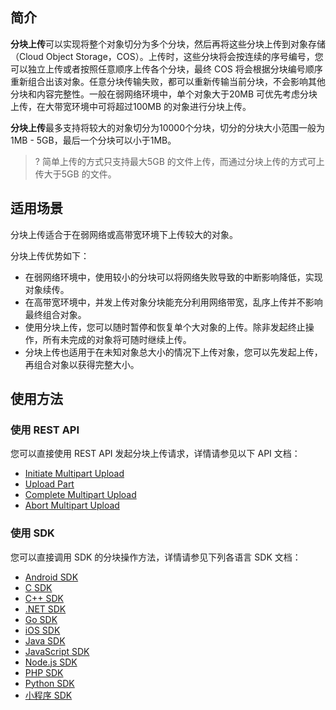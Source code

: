 ## 简介

**分块上传**可以实现将整个对象切分为多个分块，然后再将这些分块上传到对象存储（Cloud Object Storage，COS）。上传时，这些分块将会按连续的序号编号，您可以独立上传或者按照任意顺序上传各个分块，最终 COS 将会根据分块编号顺序重新组合出该对象。任意分块传输失败，都可以重新传输当前分块，不会影响其他分块和内容完整性。一般在弱网络环境中，单个对象大于20MB 可优先考虑分块上传，在大带宽环境中可将超过100MB 的对象进行分块上传。

**分块上传**最多支持将较大的对象切分为10000个分块，切分的分块大小范围一般为1MB - 5GB，最后一个分块可以小于1MB。

>? 简单上传的方式只支持最大5GB 的文件上传，而通过分块上传的方式可上传大于5GB 的文件。
>

## 适用场景

分块上传适合于在弱网络或高带宽环境下上传较大的对象。

分块上传优势如下：

- 在弱网络环境中，使用较小的分块可以将网络失败导致的中断影响降低，实现对象续传。
- 在高带宽环境中，并发上传对象分块能充分利用网络带宽，乱序上传并不影响最终组合对象。
- 使用分块上传，您可以随时暂停和恢复单个大对象的上传。除非发起终止操作，所有未完成的对象将可随时继续上传。
- 分块上传也适用于在未知对象总大小的情况下上传对象，您可以先发起上传，再组合对象以获得完整大小。


## 使用方法

### 使用 REST API

您可以直接使用 REST API 发起分块上传请求，详情请参见以下 API 文档：

- [Initiate Multipart Upload](https://cloud.tencent.com/document/product/436/7746)
- [Upload Part](https://cloud.tencent.com/document/product/436/7750)
- [Complete Multipart Upload](https://cloud.tencent.com/document/product/436/7742)
- [Abort Multipart Upload](https://cloud.tencent.com/document/product/436/7740)

### 使用 SDK

您可以直接调用 SDK 的分块操作方法，详情请参见下列各语言 SDK 文档：

- [Android SDK](https://cloud.tencent.com/document/product/436/46415)
- [C SDK](https://cloud.tencent.com/document/product/436/65655)
- [C++ SDK](https://cloud.tencent.com/document/product/436/35161)
- [.NET SDK](https://cloud.tencent.com/document/product/436/47231)
- [Go SDK](https://cloud.tencent.com/document/product/436/65644)
- [iOS SDK](https://cloud.tencent.com/document/product/436/46381)
- [Java SDK](https://cloud.tencent.com/document/product/436/65935)
- [JavaScript SDK](https://cloud.tencent.com/document/product/436/64960)
- [Node.js SDK](https://cloud.tencent.com/document/product/436/64980)
- [PHP SDK](https://cloud.tencent.com/document/product/436/64283)
- [Python SDK](https://cloud.tencent.com/document/product/436/65820)
- [小程序 SDK](https://cloud.tencent.com/document/product/436/64991)

